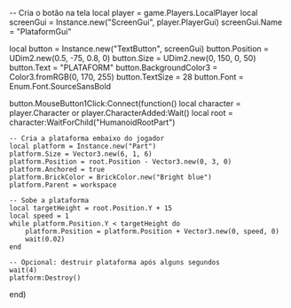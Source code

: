 -- Cria o botão na tela
local player = game.Players.LocalPlayer
local screenGui = Instance.new("ScreenGui", player.PlayerGui)
screenGui.Name = "PlataformGui"

local button = Instance.new("TextButton", screenGui)
button.Position = UDim2.new(0.5, -75, 0.8, 0)
button.Size = UDim2.new(0, 150, 0, 50)
button.Text = "PLATAFORM"
button.BackgroundColor3 = Color3.fromRGB(0, 170, 255)
button.TextSize = 28
button.Font = Enum.Font.SourceSansBold

button.MouseButton1Click:Connect(function()
    local character = player.Character or player.CharacterAdded:Wait()
    local root = character:WaitForChild("HumanoidRootPart")

    -- Cria a plataforma embaixo do jogador
    local platform = Instance.new("Part")
    platform.Size = Vector3.new(6, 1, 6)
    platform.Position = root.Position - Vector3.new(0, 3, 0)
    platform.Anchored = true
    platform.BrickColor = BrickColor.new("Bright blue")
    platform.Parent = workspace

    -- Sobe a plataforma
    local targetHeight = root.Position.Y + 15
    local speed = 1
    while platform.Position.Y < targetHeight do
        platform.Position = platform.Position + Vector3.new(0, speed, 0)
        wait(0.02)
    end

    -- Opcional: destruir plataforma após alguns segundos
    wait(4)
    platform:Destroy()
end)

